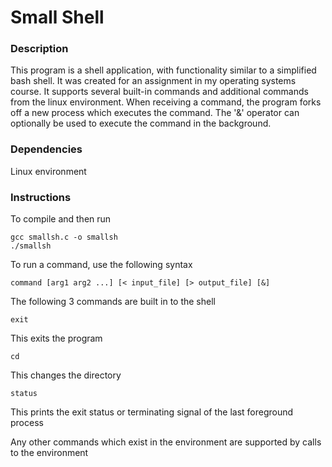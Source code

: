 # Small Shell

### Description

This program is a shell application, with functionality similar to a simplified bash shell.  It was created for an assignment in my operating systems course.  It supports several built-in commands and additional commands from the linux environment.  When receiving a command, the program forks off a new process which executes the command.  The '&' operator can optionally be used to execute the command in the background.


### Dependencies

Linux environment


### Instructions

To compile and then run

```
gcc smallsh.c -o smallsh
./smallsh
```

To run a command, use the following syntax
```
command [arg1 arg2 ...] [< input_file] [> output_file] [&]
```

The following 3 commands are built in to the shell

```
exit
```
This exits the program

```
cd
```
This changes the directory

```
status
```
This prints the exit status or terminating signal of the last foreground process

Any other commands which exist in the environment are supported by calls to the environment